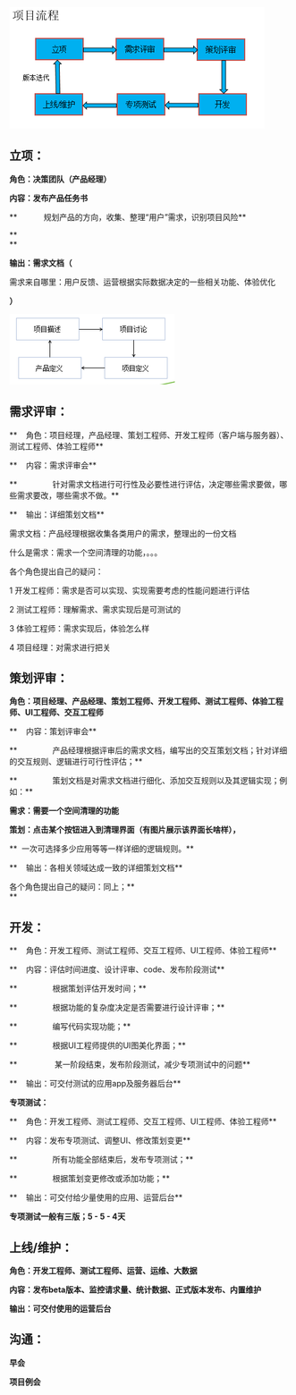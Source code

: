 ![](/img/Internet/product/flow/15115109.png)

## 立项：

**角色：决策团队（产品经理）**

**内容：发布产品任务书**

**            规划产品的方向，收集、整理“用户”需求，识别项目风险**

**  
**

**输出：需求文档（**

需求来自哪里：用户反馈、运营根据实际数据决定的一些相关功能、体验优化

**）**

![](/img/Internet/product/flow/15404937.png)

## 需求评审：

**    角色：项目经理，产品经理、策划工程师、开发工程师（客户端与服务器）、测试工程师、体验工程师**

**    内容：需求评审会**

**                针对需求文档进行可行性及必要性进行评估，决定哪些需求要做，哪些需求要改，哪些需求不做。**

**    输出：详细策划文档**



需求文档：产品经理根据收集各类用户的需求，整理出的一份文档

什么是需求：需求一个空间清理的功能，。。。

各个角色提出自己的疑问：

1 开发工程师：需求是否可以实现、实现需要考虑的性能问题进行评估

2 测试工程师：理解需求、需求实现后是可测试的

3 体验工程师：需求实现后，体验怎么样

4 项目经理：对需求进行把关

## 策划评审：

**角色：项目经理、产品经理、策划工程师、开发工程师、测试工程师、体验工程师、UI工程师、交互工程师**

**    内容：策划评审会**

**                产品经理根据评审后的需求文档，编写出的交互策划文档；针对详细的交互规则、逻辑进行可行性评估；**

**                策划文档是对需求文档进行细化、添加交互规则以及其逻辑实现；例如：**

**需求：需要一个空间清理的功能**

**策划：点击某个按钮进入到清理界面（有图片展示该界面长啥样），**

**  一次可选择多少应用等等一样详细的逻辑规则。**

**    输出：各相关领域达成一致的详细策划文档**  


各个角色提出自己的疑问：同上；**  
**

## **开发：**

**    角色：开发工程师、测试工程师、交互工程师、UI工程师、体验工程师**

**    内容：评估时间进度、设计评审、code、发布阶段测试**

**                根据策划评估开发时间；**

**                根据功能的复杂度决定是否需要进行设计评审；**

**                编写代码实现功能；**

**                根据UI工程师提供的UI图美化界面；**

**                 某一阶段结束，发布阶段测试，减少专项测试中的问题**

**    输出：可交付测试的应用app及服务器后台**

  
**专项测试：**

**    角色：开发工程师、测试工程师、交互工程师、UI工程师、体验工程师**

**    内容：发布专项测试、调整UI、修改策划变更**

**                所有功能全部结束后，发布专项测试；**

**                根据策划变更修改或添加功能；**

**    输出：可交付给少量使用的应用、运营后台**

**专项测试一般有三版；5 - 5 - 4天**

## 上线/维护：

**角色：开发工程师、测试工程师、运营、运维、大数据**

**内容：发布beta版本、监控请求量、统计数据、正式版本发布、内置维护**

**输出：可交付使用的运营后台**



## 沟通：

**早会**

**项目例会**

  


##  

  


